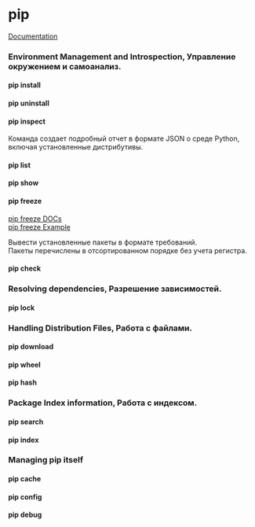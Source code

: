 # pip

[Documentation](https://pip.pypa.io/en/stable/)

### Environment Management and Introspection, Управление окружением и самоанализ.

#### pip install  
#### pip uninstall  
#### pip inspect  
Команда создает подробный отчет в формате JSON о среде Python, включая установленные дистрибутивы.
#### pip list  
#### pip show  
#### pip freeze  
[pip freeze DOCs](https://pip.pypa.io/en/stable/cli/pip_freeze/)  
[pip freeze Example](./pip_freeze.md)

Вывести установленные пакеты в формате требований.  
Пакеты перечислены в отсортированном порядке без учета регистра.

#### pip check  

### Resolving dependencies,  Разрешение зависимостей.

#### pip lock

### Handling Distribution Files, Работа с файлами. 

#### pip download  
#### pip wheel
#### pip hash

### Package Index information, Работа с индексом.  

#### pip search  
#### pip index  

### Managing pip itself  

#### pip cache  
#### pip config  
#### pip debug  
